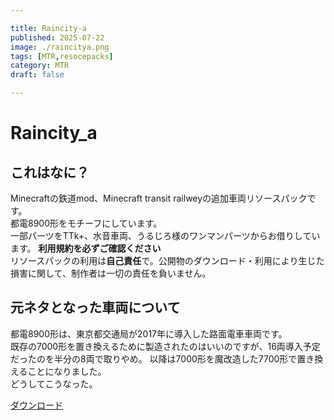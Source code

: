 ```yaml
---

title: Raincity-a
published: 2025-07-22
image: ./raincitya.png
tags: [MTR,resocepacks]
category: MTR
draft: false

---
```


# Raincity_a
## これはなに？
Minecraftの鉄道mod、Minecraft transit railweyの追加車両リソースパックです。  
都電8900形をモチーフにしています。  
一部パーツをTTk+、水音車両、うるじろ様のワンマンパーツからお借りしています。
**利用規約を必ずご確認ください**  
リソースパックの利用は**自己責任**で。公開物のダウンロード・利用により生じた損害に関して、制作者は一切の責任を負いません。  
## 元ネタとなった車両について
都電8900形は、東京都交通局が2017年に導入した路面電車車両です。  
既存の7000形を置き換えるために製造されたのはいいのですが、16両導入予定だったのを半分の8両で取りやめ。 
以降は7000形を魔改造した7700形で置き換えることになりました。  
どうしてこうなった。

 [ダウンロード](https://uu.getuploader.com/ame_trec2/download/5)
